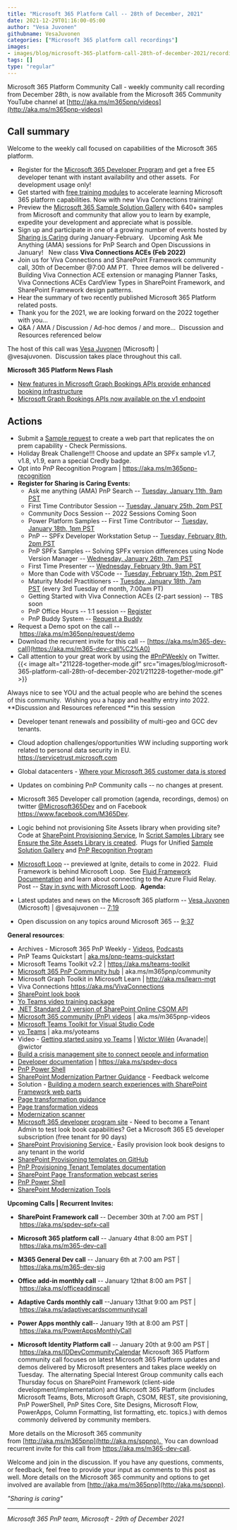 ```yaml
---
title: "Microsoft 365 Platform Call -- 28th of December, 2021"
date: 2021-12-29T01:16:00-05:00
author: "Vesa Juvonen"
githubname: VesaJuvonen
categories: ["Microsoft 365 platform call recordings"]
images:
- images/blog/microsoft-365-platform-call-28th-of-december-2021/recording-28th-dec.png
tags: []
type: "regular"
---
```


Microsoft 365 Platform Community Call - weekly community call recording
from December 28th, is now available from the Microsoft 365 Community
YouTube channel
at [http://aka.ms/m365pnp/videos](http://aka.ms/m365pnp-videos)


## Call summary

Welcome to the weekly call focused on capabilities of the Microsoft 365
platform.   

-   Register for the [Microsoft 365 Developer
    Program](https://aka.ms/m365/devprogram) and get a free E5 developer
    tenant with instant availability and other assets.  For development
    usage only!
-   Get started with [free training
    modules](https://aka.ms/m365/dev/learn) to accelerate learning
    Microsoft 365 platform capabilities. Now with new Viva Connections
    training!
-   Preview the [Microsoft 365 Sample Solution
    Gallery](https://aka.ms/m365/samples) with 640+ samples from
    Microsoft and community that allow you to learn by example, expedite
    your development and appreciate what is possible.
-   Sign up and participate in one of a growing number of events hosted
    by [Sharing is Caring](https://pnp.github.io/sharing-is-caring/)
    during January-February.   Upcoming Ask Me Anything (AMA) sessions
    for PnP Search and Open Discussions in January!   New class **Viva
    Connections ACEs (Feb 2022)**
-   Join us for Viva Connections and SharePoint Framework community
    call, 30th of December \@7:00 AM PT.  Three demos will be
    delivered - Building Viva Connection ACE extension or managing
    Planner Tasks, Viva Connections ACEs CardView Types in SharePoint
    Framework, and SharePoint Framework design patterns.
-   Hear the summary of two recently published Microsoft 365 Platform
    related posts.
-   Thank you for the 2021, we are looking forward on the 2022 together
    with you...
-   Q&A / AMA / Discussion / Ad-hoc demos / and more\...  Discussion and
    Resources referenced below 

The host of this call was [Vesa
Juvonen](http://twitter.com/vesajuvonen) (Microsoft) |
\@vesajuvonen.  Discussion takes place throughout this call.   

**Microsoft 365 Platform News Flash**

-   [New features in Microsoft Graph Bookings APIs provide enhanced
    booking
    infrastructure](https://devblogs.microsoft.com/microsoft365dev/new-features-in-microsoft-graph-bookings-apis-provide-enhanced-booking-infrastructure/)
-   [Microsoft Graph Bookings APIs now available on the v1
    endpoint](https://devblogs.microsoft.com/microsoft365dev/microsoft-graph-bookings-apis-now-available-on-the-v1-endpoint/)

## Actions





-   Submit a [Sample
    request](https://github.com/pnp/sp-dev-fx-webparts/issues/new?assignees=&labels=type%3Asample-request%2CHelp+wanted+%F0%9F%AA%A7&template=samplerequest.yml) to
    create a web part that replicates the on prem capability - Check
    Permissions. 
-   Holiday Break Challenge!!! Choose and update an SPFx sample v1.7,
    v1.8, v1.9, earn a special Credly badge. 
-   Opt into PnP Recognition Program
    | <https://aka.ms/m365pnp-recognition>
-   **Register for Sharing is Caring Events:**
    -   Ask me anything (AMA) PnP Search -- [Tuesday, January 11th, 9am
        PST](https://forms.office.com/Pages/ResponsePage.aspx?id=KtIy2vgLW0SOgZbwvQuRaXDXyCl9DkBHq4A2OG7uLpdUOFpKRjdQQVlWOEdaRlk2WkI3WUVQWFVNUC4u)
    -   First Time Contributor Session -- [Tuesday, January 25th, 2pm
        PST](https://forms.office.com/Pages/ResponsePage.aspx?id=KtIy2vgLW0SOgZbwvQuRaXDXyCl9DkBHq4A2OG7uLpdUREZVRDVYUUJLT1VNRDM4SjhGMlpUNzBORy4u)
    -   Community Docs Session -- 2022 Sessions Coming Soon  
    -   Power Platform Samples -- First Time Contributor -- [Tuesday,
        January 18th, 1pm
        PST](https://forms.office.com/pages/responsepage.aspx?id=KtIy2vgLW0SOgZbwvQuRaXDXyCl9DkBHq4A2OG7uLpdUMTFJWFFGVUxBNUFZQjZWRUdaOE5BMFkwNS4u)
    -   PnP -- SPFx Developer Workstation Setup -- [Tuesday, February
        8th, 2pm
        PST](https://forms.office.com/Pages/ResponsePage.aspx?id=KtIy2vgLW0SOgZbwvQuRaXDXyCl9DkBHq4A2OG7uLpdUM0xJTFJZN01MWlZQVFc3UjgxRUxQQkhDSS4u)
    -   PnP SPFx Samples -- Solving SPFx version differences using Node
        Version Manager -- [Wednesday, January 26th, 7am
        PST](https://forms.office.com/Pages/ResponsePage.aspx?id=KtIy2vgLW0SOgZbwvQuRaXDXyCl9DkBHq4A2OG7uLpdUMDdKSjQxRDhKVzhCVUQ4VDdIQVZRVTZOSi4u)
    -   First Time Presenter -- [Wednesday, February 9th, 9am
        PST](https://forms.office.com/Pages/ResponsePage.aspx?id=KtIy2vgLW0SOgZbwvQuRaXDXyCl9DkBHq4A2OG7uLpdUNDJOOU5JREc2TUhCVzNGTTJFUldSUUNUSy4u)
    -   More than Code with VSCode -- [Tuesday, February 15th, 2pm
        PST](https://forms.office.com/Pages/ResponsePage.aspx?id=KtIy2vgLW0SOgZbwvQuRaXDXyCl9DkBHq4A2OG7uLpdURFZPM00xREdYMzVIOEJCWUhWRzBVMlRJWS4u)
    -   Maturity Model Practitioners -- [Tuesday, January 18th, 7am
        PST](https://forms.office.com/Pages/ResponsePage.aspx?id=KtIy2vgLW0SOgZbwvQuRaXDXyCl9DkBHq4A2OG7uLpdUODY3NVRFQ0E4SFg5WlI1TU83WFJQRklZSy4u) (every
        3rd Tuesday of month, 7:00am PT)
    -   Getting Started with Viva Connection ACEs (2-part session) --
        TBS soon
    -   PnP Office Hours -- 1:1 session
        -- [Register](https://outlook.office365.com/owa/calendar/PnPSharingisCaring@warner.digital/bookings/)
    -   PnP Buddy System -- [Request a
        Buddy](https://forms.office.com/Pages/ResponsePage.aspx?id=KtIy2vgLW0SOgZbwvQuRaXDXyCl9DkBHq4A2OG7uLpdUMjRRUVg4NElZUUJLTEY1TVVSVDJFRFpLRS4u)
-   Request a Demo spot on the
    call -- <https://aka.ms/m365pnp/request/demo>
-   Download the recurrent invite for this call
    -- [https://aka.ms/m365-dev-call](https://aka.ms/m365-dev-call%C2%A0)
-   Call attention to your great work by using
    the [#PnPWeekly](https://twitter.com/hashtag/PnPWeekly?src=hashtag_click) on
    Twitter.
{{< image alt="211228-together-mode.gif" src="images/blog/microsoft-365-platform-call-28th-of-december-2021/211228-together-mode.gif" >}}

Always nice to see YOU and the actual people who are behind the scenes
of this community.  Wishing you a happy and healthy entry into 2022.
**Discussion and Resources referenced **in this session

-   Developer tenant renewals and possibility of multi-geo and GCC dev
    tenants.
-   Cloud adoption challenges/opportunities WW including supporting work
    related to personal data security in EU. 
    <https://servicetrust.microsoft.com>
-   Global datacenters - [Where your Microsoft 365 customer data is
    stored](https://docs.microsoft.com/microsoft-365/enterprise/o365-data-locations?view=o365-worldwide)
-   Updates on combining PnP Community calls -- no changes at present.
-   Microsoft 365 Developer call promotion (agenda, recordings, demos)
    on twitter [\@Microsoft365Dev](https://twitter.com/microsoft365dev)
    and on Facebook <https://www.facebook.com/M365Dev>. 
-   Logic behind not provisioning Site Assets library when providing
    site?  Code at [SharePoint Provisioning
    Service](https://github.com/SharePoint/sp-provisioning-service), In
    [Script Samples Library](https://pnp.github.io/script-samples/) see
    [Ensure the Site Assets Library is
    created](https://pnp.github.io/script-samples/spo-ensure-siteassets-library/README.html?tabs=cli-m365-ps). 
    Plugs for Unified [Sample Solution
    Gallery](https://adoption.microsoft.com/sample-solution-gallery) and
    [PnP Recognition Program](https://pnp.github.io/recognitionprogram/)
-   [Microsoft Loop](https://365trainingportal.com/microsoft-loop/) --
    previewed at Ignite, details to come in 2022.  Fluid Framework is
    behind Microsoft Loop.  See [Fluid Framework
    Documentation](https://fluidframework.com/docs/) and learn about
    connecting to the Azure Fluid Relay.  Post -- [Stay in sync with
    Microsoft
    Loop](https://devblogs.microsoft.com/microsoft365dev/stay-in-sync-with-microsoft-loop/). 
**Agenda:** 

-   Latest updates and news on the Microsoft 365 platform -- [Vesa
    Juvonen](http://twitter.com/vesajuvonen) (Microsoft) |
    \@vesajuvonen -- [7:19](https://youtu.be/goyvp3Eh-1s?t=439)
-   Open discussion on any topics around Microsoft 365 --
    [9:37](https://youtu.be/goyvp3Eh-1s?t=577)

**General resources**:

-   Archives - Microsoft 365 PnP Weekly
    - [Videos](https://www.youtube.com/playlist?list=PLR9nK3mnD-OVYI-St_CBiFfuL4CZbBpkC), [Podcasts](https://pnpweekly.podbean.com/)  
-   PnP Teams Quickstart
    | [aka.ms/pnp-teams-quickstart](https://aka.ms/pnp-teams-quickstart)
-   Microsoft Teams Toolkit v2.2 | <https://aka.ms/teams-toolkit>
-   [Microsoft 365 PnP Community
    hub](https://techcommunity.microsoft.com/t5/microsoft-365-pnp/ct-p/Microsoft365PnP) |
    aka.ms/m365pnp/community 
-   Microsoft Graph Toolkit in Microsoft Learn
    | <http://aka.ms/learn-mgt>
-   Viva Connections <https://aka.ms/VivaConnections>
-   [SharePoint look
    book](https://lookbook.microsoft.com/?WT.mc_id=m365-24198-cxa)
-   [Yo Teams video training package](http://aka.ms/yoteams-training)
-   [.NET Standard 2.0 version of SharePoint Online CSOM
    API](https://developer.microsoft.com/microsoft-365/blogs/net-standard-version-of-sharepoint-online-csom-apis?WT.mc_id=m365-24198-cxa)
-   [Microsoft 365 community (PnP)
    videos](http://aka.ms/m365pnp-videos) | aka.ms/m365pnp-videos
-   [Microsoft Teams Toolkit for Visual Studio
    Code](https://marketplace.visualstudio.com/items?itemName=TeamsDevApp.ms-teams-vscode-extension)
-   [yo Teams](http://aka.ms/yoteams) | aka.ms/yoteams
-   Video - [Getting started using yo
    Teams](https://youtu.be/w0OrFkzNC10) | [Wictor
    Wilén](https://twitter.com/wictor) (Avanade)| \@wictor
-   [Build a crisis management site to connect people and
    information](https://techcommunity.microsoft.com/t5/microsoft-sharepoint-blog/build-a-crisis-management-site-to-connect-people-and-information/ba-p/1216791?WT.mc_id=m365-24198-cxa)
-   [Developer
    documentation](http://aka.ms/spdev-docs) | <https://aka.ms/spdev-docs>
-   [PnP Power Shell](https://aka.ms/sppnp-powershell)
-   [SharePoint Modernization Partner
    Guidance](http://aka.ms/sppnp-modernization-partnerguidance) -
    Feedback welcome
-   Solution - [Building a modern search experiences with SharePoint
    Framework web parts](https://aka.ms/pnp-modern-search)
-   [Page transformation
    guidance](https://aka.ms/sppnp-pagetransformation)
-   [Page transformation
    videos](https://aka.ms/sppnp-pagetransformationvideos)
-   [Modernization scanner](https://aka.ms/sppnp-modernizationscanner)
-   [Microsoft 365 developer program
    site](https://developer.microsoft.com/office/dev-program?WT.mc_id=m365-24198-cxa) -
    Need to become a Tenant Admin to test look book capabilities? Get a
    Microsoft 365 E5 developer subscription (free tenant for 90 days)
-   [SharePoint Provisioning
    Service ](https://lookbook.microsoft.com/)- Easily provision
    look book designs to any tenant in the world
-   [SharePoint Provisioning templates on
    GitHub](https://github.com/SharePoint/sp-dev-provisioning-templates)
-   [PnP Provisioning Tenant Templates
    documentation](https://docs.microsoft.com/sharepoint/dev/solution-guidance/pnp-provisioning-tenant-templates?WT.mc_id=m365-24198-cxa)
-   [SharePoint Page Transformation webcast
    series](https://developer.microsoft.com/sharepoint/blogs/sharepoint-page-transformation-webcast-series?WT.mc_id=m365-24198-cxa)
-   [PnP Power Shell](https://aka.ms/sppnp-powershell)
-   [SharePoint Modernization
    Tools](https://github.com/SharePoint/sp-dev-modernization/tree/dev/Tools)

**Upcoming Calls | Recurrent Invites:**


-   **SharePoint Framework call** -- December 30th at 7:00 am PST
    | <https://aka.ms/spdev-spfx-call>
-   **Microsoft 365 platform call** -- January 4that 8:00 am PST
    | <https://aka.ms/m365-dev-call>
-   **M365 General Dev call** -- January 6th at 7:00 am PST
    | <https://aka.ms/m365-dev-sig>
-   **Office add-in monthly call** -- January 12that 8:00 am PST
    | <https://aka.ms/officeaddinscall>
-   **Adaptive Cards monthly call** --January 13that 9:00 am PST
| <https://aka.ms/adaptivecardscommunitycall>

-   **Power Apps monthly call**-- January 19th at 8:00 am PST
    | <https://aka.ms/PowerAppsMonthlyCall>
-   **Microsoft Identity Platform call** -- January 20th at 9:00 am
    PST | <https://aka.ms/IDDevCommunityCalendar>
Microsoft 365 Platform community call focuses on latest Microsoft 365
Platform updates and demos delivered by Microsoft presenters and takes
place weekly on Tuesday.  The alternating Special Interest Group
community calls each Thursday focus on SharePoint Framework (client-side
development/implementation) and Microsoft 365 Platform (includes
Microsoft Teams, Bots, Microsoft Graph, CSOM, REST, site provisioning,
PnP PowerShell, PnP Sites Core, Site Designs, Microsoft Flow, PowerApps,
Column Formatting, list formatting, etc. topics.) with demos commonly
delivered by community members. 

 More details on the Microsoft 365
community from [http://aka.ms/m365pnp](http://aka.ms/sppnp). 
You can download recurrent invite for this call
from <https://aka.ms/m365-dev-call>.  

Welcome and join in the
discussion. If you have any questions, comments, or feedback, feel free
to provide your input as comments to this post as well. More details on
the Microsoft 365 community and options to get involved are available
from [http://aka.ms/m365pnp](http://aka.ms/sppnp).


*"Sharing is caring"*

------------------------------------------------------------------------

*Microsoft 365 PnP team, Microsoft - 29th of December 2021*
